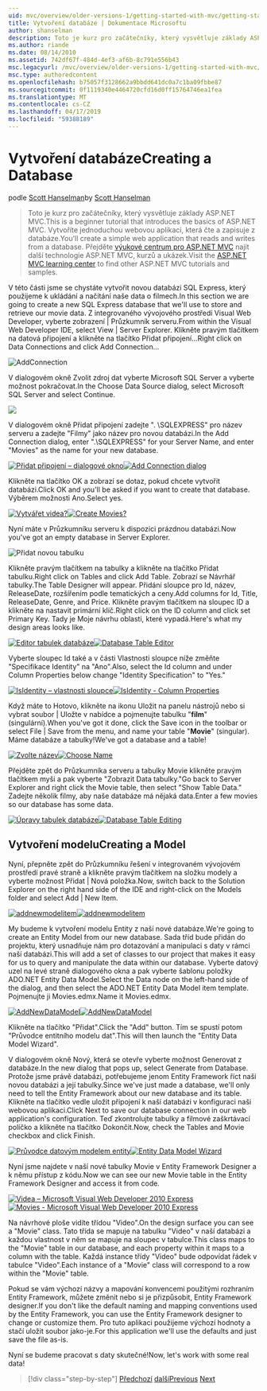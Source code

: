 ```yaml
---
uid: mvc/overview/older-versions-1/getting-started-with-mvc/getting-started-with-mvc-part4
title: Vytvoření databáze | Dokumentace Microsoftu
author: shanselman
description: Toto je kurz pro začátečníky, který vysvětluje základy ASP.NET MVC. Vytvořte jednoduchou webovou aplikaci, která čte a zapisuje z databáze.
ms.author: riande
ms.date: 08/14/2010
ms.assetid: 742df67f-484d-4ef3-af6b-8c791e556b43
msc.legacyurl: /mvc/overview/older-versions-1/getting-started-with-mvc/getting-started-with-mvc-part4
msc.type: authoredcontent
ms.openlocfilehash: b75057f3128662a9bbdd641dc0a7c1ba09fbbe87
ms.sourcegitcommit: 0f1119340e4464720cfd16d0ff15764746ea1fea
ms.translationtype: MT
ms.contentlocale: cs-CZ
ms.lasthandoff: 04/17/2019
ms.locfileid: "59388189"
---
```

# <a name="creating-a-database"></a><span data-ttu-id="80b3c-104">Vytvoření databáze</span><span class="sxs-lookup"><span data-stu-id="80b3c-104">Creating a Database</span></span>

<span data-ttu-id="80b3c-105">podle [Scott Hanselman](https://github.com/shanselman)</span><span class="sxs-lookup"><span data-stu-id="80b3c-105">by [Scott Hanselman](https://github.com/shanselman)</span></span>

> <span data-ttu-id="80b3c-106">Toto je kurz pro začátečníky, který vysvětluje základy ASP.NET MVC.</span><span class="sxs-lookup"><span data-stu-id="80b3c-106">This is a beginner tutorial that introduces the basics of ASP.NET MVC.</span></span> <span data-ttu-id="80b3c-107">Vytvoříte jednoduchou webovou aplikaci, která čte a zapisuje z databáze.</span><span class="sxs-lookup"><span data-stu-id="80b3c-107">You'll create a simple web application that reads and writes from a database.</span></span> <span data-ttu-id="80b3c-108">Přejděte [výukové centrum pro ASP.NET MVC](../../../index.md) najít další technologie ASP.NET MVC, kurzů a ukázek.</span><span class="sxs-lookup"><span data-stu-id="80b3c-108">Visit the [ASP.NET MVC learning center](../../../index.md) to find other ASP.NET MVC tutorials and samples.</span></span>


<span data-ttu-id="80b3c-109">V této části jsme se chystáte vytvořit novou databázi SQL Express, který použijeme k ukládání a načítání naše data o filmech.</span><span class="sxs-lookup"><span data-stu-id="80b3c-109">In this section we are going to create a new SQL Express database that we'll use to store and retrieve our movie data.</span></span> <span data-ttu-id="80b3c-110">Z integrovaného vývojového prostředí Visual Web Developer, vyberte zobrazení | Průzkumník serveru.</span><span class="sxs-lookup"><span data-stu-id="80b3c-110">From within the Visual Web Developer IDE, select View | Server Explorer.</span></span> <span data-ttu-id="80b3c-111">Klikněte pravým tlačítkem na datová připojení a klikněte na tlačítko Přidat připojení...</span><span class="sxs-lookup"><span data-stu-id="80b3c-111">Right click on Data Connections and click Add Connection...</span></span>

![AddConnection](getting-started-with-mvc-part4/_static/image1.png)

<span data-ttu-id="80b3c-113">V dialogovém okně Zvolit zdroj dat vyberte Microsoft SQL Server a vyberte možnost pokračovat.</span><span class="sxs-lookup"><span data-stu-id="80b3c-113">In the Choose Data Source dialog, select Microsoft SQL Server and select Continue.</span></span>

![](getting-started-with-mvc-part4/_static/image2.png)

<span data-ttu-id="80b3c-114">V dialogovém okně Přidat připojení zadejte ". \SQLEXPRESS" pro název serveru a zadejte "Filmy" jako název pro novou databázi.</span><span class="sxs-lookup"><span data-stu-id="80b3c-114">In the Add Connection dialog, enter ".\SQLEXPRESS" for your Server Name, and enter "Movies" as the name for your new database.</span></span>

<span data-ttu-id="80b3c-115">[![Přidat připojení – dialogové okno](getting-started-with-mvc-part4/_static/image4.png)](getting-started-with-mvc-part4/_static/image3.png)</span><span class="sxs-lookup"><span data-stu-id="80b3c-115">[![Add Connection dialog](getting-started-with-mvc-part4/_static/image4.png)](getting-started-with-mvc-part4/_static/image3.png)</span></span>

<span data-ttu-id="80b3c-116">Klikněte na tlačítko OK a zobrazí se dotaz, pokud chcete vytvořit databázi.</span><span class="sxs-lookup"><span data-stu-id="80b3c-116">Click OK and you'll be asked if you want to create that database.</span></span> <span data-ttu-id="80b3c-117">Výběrem možnosti Ano.</span><span class="sxs-lookup"><span data-stu-id="80b3c-117">Select yes.</span></span>

<span data-ttu-id="80b3c-118">[![Vytvářet videa?](getting-started-with-mvc-part4/_static/image6.png)](getting-started-with-mvc-part4/_static/image5.png)</span><span class="sxs-lookup"><span data-stu-id="80b3c-118">[![Create Movies?](getting-started-with-mvc-part4/_static/image6.png)](getting-started-with-mvc-part4/_static/image5.png)</span></span>

<span data-ttu-id="80b3c-119">Nyní máte v Průzkumníku serveru k dispozici prázdnou databázi.</span><span class="sxs-lookup"><span data-stu-id="80b3c-119">Now you've got an empty database in Server Explorer.</span></span>

![Přidat novou tabulku](getting-started-with-mvc-part4/_static/image7.png)

<span data-ttu-id="80b3c-121">Klikněte pravým tlačítkem na tabulky a klikněte na tlačítko Přidat tabulku.</span><span class="sxs-lookup"><span data-stu-id="80b3c-121">Right click on Tables and click Add Table.</span></span> <span data-ttu-id="80b3c-122">Zobrazí se Návrhář tabulky.</span><span class="sxs-lookup"><span data-stu-id="80b3c-122">The Table Designer will appear.</span></span> <span data-ttu-id="80b3c-123">Přidání sloupce pro Id, název, ReleaseDate, rozšířením podle tematických a ceny.</span><span class="sxs-lookup"><span data-stu-id="80b3c-123">Add columns for Id, Title, ReleaseDate, Genre, and Price.</span></span> <span data-ttu-id="80b3c-124">Klikněte pravým tlačítkem na sloupec ID a klikněte na nastavit primární klíč.</span><span class="sxs-lookup"><span data-stu-id="80b3c-124">Right click on the ID column and click set Primary Key.</span></span> <span data-ttu-id="80b3c-125">Tady je Moje návrhu oblasti, které vypadá.</span><span class="sxs-lookup"><span data-stu-id="80b3c-125">Here's what my design areas looks like.</span></span>

<span data-ttu-id="80b3c-126">[![Editor tabulek databáze](getting-started-with-mvc-part4/_static/image9.png)](getting-started-with-mvc-part4/_static/image8.png)</span><span class="sxs-lookup"><span data-stu-id="80b3c-126">[![Database Table Editor](getting-started-with-mvc-part4/_static/image9.png)](getting-started-with-mvc-part4/_static/image8.png)</span></span>

<span data-ttu-id="80b3c-127">Vyberte sloupec Id také a v části Vlastnosti sloupce níže změňte "Specifikace Identity" na "Ano".</span><span class="sxs-lookup"><span data-stu-id="80b3c-127">Also, select the Id column and under Column Properties below change "Identity Specification" to "Yes."</span></span>

<span data-ttu-id="80b3c-128">[![IsIdentity – vlastnosti sloupce](getting-started-with-mvc-part4/_static/image11.png)](getting-started-with-mvc-part4/_static/image10.png)</span><span class="sxs-lookup"><span data-stu-id="80b3c-128">[![IsIdentity - Column Properties](getting-started-with-mvc-part4/_static/image11.png)](getting-started-with-mvc-part4/_static/image10.png)</span></span>

<span data-ttu-id="80b3c-129">Když máte to Hotovo, klikněte na ikonu Uložit na panelu nástrojů nebo si vybrat soubor | Uložte v nabídce a pojmenujte tabulku "**film**" (singulární).</span><span class="sxs-lookup"><span data-stu-id="80b3c-129">When you've got it done, click the Save icon in the toolbar or select File | Save from the menu, and name your table "**Movie**" (singular).</span></span> <span data-ttu-id="80b3c-130">Máme databáze a tabulky!</span><span class="sxs-lookup"><span data-stu-id="80b3c-130">We've got a database and a table!</span></span>

<span data-ttu-id="80b3c-131">[![Zvolte název](getting-started-with-mvc-part4/_static/image13.png)](getting-started-with-mvc-part4/_static/image12.png)</span><span class="sxs-lookup"><span data-stu-id="80b3c-131">[![Choose Name](getting-started-with-mvc-part4/_static/image13.png)](getting-started-with-mvc-part4/_static/image12.png)</span></span>

<span data-ttu-id="80b3c-132">Přejděte zpět do Průzkumníka serveru a tabulky Movie klikněte pravým tlačítkem myši a pak vyberte "Zobrazit Data tabulky."</span><span class="sxs-lookup"><span data-stu-id="80b3c-132">Go back to Server Explorer and right click the Movie table, then select "Show Table Data."</span></span> <span data-ttu-id="80b3c-133">Zadejte několik filmy, aby naše databáze má nějaká data.</span><span class="sxs-lookup"><span data-stu-id="80b3c-133">Enter a few movies so our database has some data.</span></span>

<span data-ttu-id="80b3c-134">[![Úpravy tabulek databáze](getting-started-with-mvc-part4/_static/image15.png)](getting-started-with-mvc-part4/_static/image14.png)</span><span class="sxs-lookup"><span data-stu-id="80b3c-134">[![Database Table Editing](getting-started-with-mvc-part4/_static/image15.png)](getting-started-with-mvc-part4/_static/image14.png)</span></span>

## <a name="creating-a-model"></a><span data-ttu-id="80b3c-135">Vytvoření modelu</span><span class="sxs-lookup"><span data-stu-id="80b3c-135">Creating a Model</span></span>

<span data-ttu-id="80b3c-136">Nyní, přepněte zpět do Průzkumníku řešení v integrovaném vývojovém prostředí pravé straně a klikněte pravým tlačítkem na složku modely a vyberte možnost Přidat | Nová položka.</span><span class="sxs-lookup"><span data-stu-id="80b3c-136">Now, switch back to the Solution Explorer on the right hand side of the IDE and right-click on the Models folder and select Add | New Item.</span></span>

<span data-ttu-id="80b3c-137">[![addnewmodelitem](getting-started-with-mvc-part4/_static/image17.png)](getting-started-with-mvc-part4/_static/image16.png)</span><span class="sxs-lookup"><span data-stu-id="80b3c-137">[![addnewmodelitem](getting-started-with-mvc-part4/_static/image17.png)](getting-started-with-mvc-part4/_static/image16.png)</span></span>

<span data-ttu-id="80b3c-138">My budeme k vytvoření modelu Entity z naší nové databáze.</span><span class="sxs-lookup"><span data-stu-id="80b3c-138">We're going to create an Entity Model from our new database.</span></span> <span data-ttu-id="80b3c-139">Sada tříd bude přidán do projektu, který usnadňuje nám pro dotazování a manipulaci s daty v rámci naší databázi.</span><span class="sxs-lookup"><span data-stu-id="80b3c-139">This will add a set of classes to our project that makes it easy for us to query and manipulate the data within our database.</span></span> <span data-ttu-id="80b3c-140">Vyberte datový uzel na levé straně dialogového okna a pak vyberte šablonu položky ADO.NET Entity Data Model.</span><span class="sxs-lookup"><span data-stu-id="80b3c-140">Select the Data node on the left-hand side of the dialog, and then select the ADO.NET Entity Data Model item template.</span></span> <span data-ttu-id="80b3c-141">Pojmenujte ji Movies.edmx.</span><span class="sxs-lookup"><span data-stu-id="80b3c-141">Name it Movies.edmx.</span></span>

<span data-ttu-id="80b3c-142">[![AddNewDataModel](getting-started-with-mvc-part4/_static/image19.png)](getting-started-with-mvc-part4/_static/image18.png)</span><span class="sxs-lookup"><span data-stu-id="80b3c-142">[![AddNewDataModel](getting-started-with-mvc-part4/_static/image19.png)](getting-started-with-mvc-part4/_static/image18.png)</span></span>

<span data-ttu-id="80b3c-143">Klikněte na tlačítko "Přidat".</span><span class="sxs-lookup"><span data-stu-id="80b3c-143">Click the "Add" button.</span></span> <span data-ttu-id="80b3c-144">Tím se spustí potom "Průvodce entitního modelu dat".</span><span class="sxs-lookup"><span data-stu-id="80b3c-144">This will then launch the "Entity Data Model Wizard".</span></span>

<span data-ttu-id="80b3c-145">V dialogovém okně Nový, která se otevře vyberte možnost Generovat z databáze.</span><span class="sxs-lookup"><span data-stu-id="80b3c-145">In the new dialog that pops up, select Generate from Database.</span></span> <span data-ttu-id="80b3c-146">Protože jsme právě databázi, potřebujeme jenom Entity Framework říct naši novou databázi a její tabulky.</span><span class="sxs-lookup"><span data-stu-id="80b3c-146">Since we've just made a database, we'll only need to tell the Entity Framework about our new database and its table.</span></span> <span data-ttu-id="80b3c-147">Klikněte na tlačítko vedle uložit připojení k naší databázi v konfiguraci naši webovou aplikaci.</span><span class="sxs-lookup"><span data-stu-id="80b3c-147">Click Next to save our database connection in our web application's configuration.</span></span> <span data-ttu-id="80b3c-148">Teď zkontrolujte tabulky a filmové zaškrtávací políčko a klikněte na tlačítko Dokončit.</span><span class="sxs-lookup"><span data-stu-id="80b3c-148">Now, check the Tables and Movie checkbox and click Finish.</span></span>

<span data-ttu-id="80b3c-149">[![Průvodce datovým modelem entity](getting-started-with-mvc-part4/_static/image21.png)](getting-started-with-mvc-part4/_static/image20.png)</span><span class="sxs-lookup"><span data-stu-id="80b3c-149">[![Entity Data Model Wizard](getting-started-with-mvc-part4/_static/image21.png)](getting-started-with-mvc-part4/_static/image20.png)</span></span>

<span data-ttu-id="80b3c-150">Nyní jsme najdete v naší nové tabulky Movie v Entity Framework Designer a k němu přístup z kódu.</span><span class="sxs-lookup"><span data-stu-id="80b3c-150">Now we can see our new Movie table in the Entity Framework Designer and access it from code.</span></span>

<span data-ttu-id="80b3c-151">[![Videa – Microsoft Visual Web Developer 2010 Express](getting-started-with-mvc-part4/_static/image23.png)](getting-started-with-mvc-part4/_static/image22.png)</span><span class="sxs-lookup"><span data-stu-id="80b3c-151">[![Movies - Microsoft Visual Web Developer 2010 Express](getting-started-with-mvc-part4/_static/image23.png)](getting-started-with-mvc-part4/_static/image22.png)</span></span>

<span data-ttu-id="80b3c-152">Na návrhové ploše vidíte třídou "Video".</span><span class="sxs-lookup"><span data-stu-id="80b3c-152">On the design surface you can see a "Movie" class.</span></span> <span data-ttu-id="80b3c-153">Tato třída se mapuje na tabulku "Video" v naší databázi a každou vlastnost v něm se mapuje na sloupec v tabulce.</span><span class="sxs-lookup"><span data-stu-id="80b3c-153">This class maps to the "Movie" table in our database, and each property within it maps to a column with the table.</span></span> <span data-ttu-id="80b3c-154">Každá instance třídy "Video" bude odpovídat řádek v tabulce "Video".</span><span class="sxs-lookup"><span data-stu-id="80b3c-154">Each instance of a "Movie" class will correspond to a row within the "Movie" table.</span></span>

<span data-ttu-id="80b3c-155">Pokud se vám výchozí názvy a mapování konvencemi použitými rozhraním Entity Framework, můžete změnit nebo si je přizpůsobit, Entity Framework designer.</span><span class="sxs-lookup"><span data-stu-id="80b3c-155">If you don't like the default naming and mapping conventions used by the Entity Framework, you can use the Entity Framework designer to change or customize them.</span></span> <span data-ttu-id="80b3c-156">Pro tuto aplikaci použijeme výchozí hodnoty a stačí uložit soubor jako-je.</span><span class="sxs-lookup"><span data-stu-id="80b3c-156">For this application we'll use the defaults and just save the file as-is.</span></span>

<span data-ttu-id="80b3c-157">Nyní se budeme pracovat s daty skutečné!</span><span class="sxs-lookup"><span data-stu-id="80b3c-157">Now, let's work with some real data!</span></span>

> [!div class="step-by-step"]
> <span data-ttu-id="80b3c-158">[Předchozí](getting-started-with-mvc-part3.md)
> [další](getting-started-with-mvc-part5.md)</span><span class="sxs-lookup"><span data-stu-id="80b3c-158">[Previous](getting-started-with-mvc-part3.md)
[Next](getting-started-with-mvc-part5.md)</span></span>
